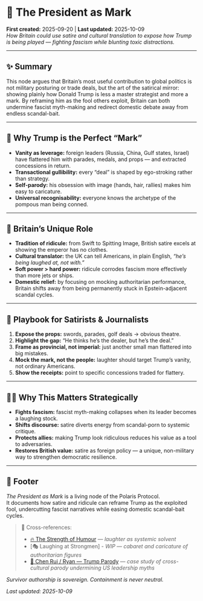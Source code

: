 # 🍊 The President as Mark  
**First created:** 2025-09-20 | **Last updated:** 2025-10-09  
*How Britain could use satire and cultural translation to expose how Trump is being played — fighting fascism while blunting toxic distractions.*

---

## ✨ Summary  
This node argues that Britain’s most useful contribution to global politics is not military posturing or trade deals, but the art of the satirical mirror: showing plainly how Donald Trump is less a master strategist and more a mark. By reframing him as the fool others exploit, Britain can both undermine fascist myth-making and redirect domestic debate away from endless scandal-bait.

---

## 🦤 Why Trump is the Perfect “Mark”  
- **Vanity as leverage:** foreign leaders (Russia, China, Gulf states, Israel) have flattered him with parades, medals, and props — and extracted concessions in return.  
- **Transactional gullibility:** every “deal” is shaped by ego-stroking rather than strategy.  
- **Self-parody:** his obsession with image (hands, hair, rallies) makes him easy to caricature.  
- **Universal recognisability:** everyone knows the archetype of the pompous man being conned.  

---

## 🪿 Britain’s Unique Role  
- **Tradition of ridicule:** from Swift to Spitting Image, British satire excels at showing the emperor has no clothes.  
- **Cultural translator:** the UK can tell Americans, in plain English, *“he’s being laughed at, not with.”*  
- **Soft power > hard power:** ridicule corrodes fascism more effectively than more jets or ships.  
- **Domestic relief:** by focusing on mocking authoritarian performance, Britain shifts away from being permanently stuck in Epstein-adjacent scandal cycles.  

---

## 🦜 Playbook for Satirists & Journalists  
1. **Expose the props:** swords, parades, golf deals → obvious theatre.  
2. **Highlight the gap:** “He thinks he’s the dealer, but he’s the deal.”  
3. **Frame as provincial, not imperial:** just another small man flattered into big mistakes.  
4. **Mock the mark, not the people:** laughter should target Trump’s vanity, not ordinary Americans.  
5. **Show the receipts:** point to specific concessions traded for flattery.  

---

## 🐦‍🔥 Why This Matters Strategically  
- **Fights fascism:** fascist myth-making collapses when its leader becomes a laughing stock.  
- **Shifts discourse:** satire diverts energy from scandal-porn to systemic critique.  
- **Protects allies:** making Trump look ridiculous reduces his value as a tool to adversaries.  
- **Restores British value:** satire as foreign policy — a unique, non-military way to strengthen democratic resilience.  

---

## 🏮 Footer  

*The President as Mark* is a living node of the Polaris Protocol.  
It documents how satire and ridicule can reframe Trump as the exploited fool, undercutting fascist narratives while easing domestic scandal-bait cycles.  

> 📡 Cross-references:
> 
> - [🔥 The Strength of Humour](../🪆_Narrative_Interference/🔥_the_strength_of_humour.md) — *laughter as systemic solvent*  
> - [🎭 Laughing at Strongmen] - *WIP* — *cabaret and caricature of authoritarian figures*  
> - [🐉 Chen Rui / Ryan — Trump Parody](../../../Disruption_Kit/Big_Picture_Protocols/🎶_Banned_Books_Cooperative/🐉_chen_rui_trump_parody.md) — *case study of cross-cultural parody undermining US leadership myths*  

*Survivor authorship is sovereign. Containment is never neutral.*  

_Last updated: 2025-10-09_
